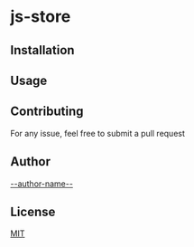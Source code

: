 # js-store

## Installation

## Usage

## Contributing

For any issue, feel free to submit a pull request

## Author

[--author-name--]()

## License

[MIT]()
